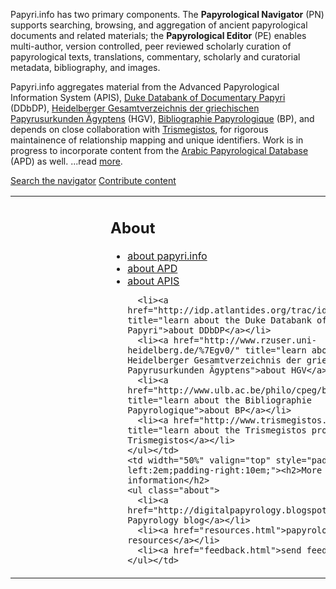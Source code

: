 <span class="papyriDotInfo">Papyri.info</span> has two primary components. The **Papyrological Navigator** (PN) supports searching, browsing, and aggregation of ancient papyrological documents and related materials; the **Papyrological Editor** (PE) enables multi-author, version controlled, peer reviewed scholarly curation of papyrological texts, translations, commentary, scholarly and curatorial metadata, bibliography, and images.

Papyri.info aggregates material from the Advanced Papyrological Information System 
(APIS), [Duke Databank of Documentary Papyri](ddbdp.md) (DDbDP), [Heidelberger Gesamtverzeichnis der griechischen Papyrusurkunden Ägyptens](http://www.rzuser.uni-heidelberg.de/~gv0/) (HGV), [Bibliographie Papyrologique](http://www.ulb.ac.be/philo/cpeg/bp.htm) (BP), and depends on close collaboration with  [Trismegistos](http://www.trismegistos.org/), for rigorous maintainence of relationship mapping and unique identifiers. Work is in progress to incorporate content from the [Arabic Papyrological Database](http://orientw.uzh.ch:8080/apd/project.jsp) (APD) as well. ...read [more](about).


<div id="search"> 
  <a href="/search" id="searchbutton">Search the navigator</a>
  <a href="/editor" id="editorbutton">Contribute content</a>
</div>

<table width="100%">
  <tr>
    <td width="50%" valign="top" style="padding-left:10em;padding-right:2em;"><h2>About</h2>
    <ul class="about">
      <li><a href="about.html" title="learn more about papyri.info">about papyri.info</a></li>
      <li><a href="http://www.ori.uzh.ch/apd" title="learn about the Arabic Papyrological Database">about APD</a></li>
      <li><a href="http://www.columbia.edu/cu/lweb/projects/digital/apis/about.html" title="learn about the Advanced Papyrological Information System">about APIS</a></li>

      <li><a href="http://idp.atlantides.org/trac/idp/wiki/DDBDP" title="learn about the Duke Databank of Documentary Papyri">about DDbDP</a></li>
      <li><a href="http://www.rzuser.uni-heidelberg.de/%7Egv0/" title="learn about the Heidelberger Gesamtverzeichnis der griechischen Papyrusurkunden Ägyptens">about HGV</a></li>
      <li><a href="http://www.ulb.ac.be/philo/cpeg/bp.htm" title="learn about the Bibliographie Papyrologique">about BP</a></li>
      <li><a href="http://www.trismegistos.org/" title="learn about the Trismegistos project">about Trismegistos</a></li>
    </ul></td>
    <td width="50%" valign="top" style="padding-left:2em;padding-right:10em;"><h2>More information</h2>
    <ul class="about">
      <li><a href="http://digitalpapyrology.blogspot.com/">Digital Papyrology blog</a></li> 
      <li><a href="resources.html">papyrological resources</a></li>
      <li><a href="feedback.html">send feedback</a></li>
    </ul></td>
  </tr>
</table>
